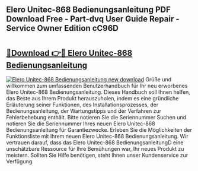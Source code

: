 ## Elero Unitec-868 Bedienungsanleitung PDF Download Free - Part-dvq User Guide Repair - Service Owner Edition cC96D

# <h2><a href="http://df4b358.blite.top/?on=Elero+Unitec-868+Bedienungsanleitung">🔗Download 👉🔴 Elero Unitec-868 Bedienungsanleitung</a></h2>

[![Elero Unitec-868 Bedienungsanleitung new download](https://i.imgur.com/lujVjoI.png)](http://df4b358.blite.top/?on=Elero+Unitec-868+Bedienungsanleitung)
Grüße und willkommen zum umfassenden Benutzerhandbuch für Ihr neu erworbenes Elero Unitec-868 Bedienungsanleitung. Dieses Handbuch soll Ihnen helfen, das Beste aus Ihrem Produkt herauszuholen, indem es eine gründliche Erläuterung seiner Funktionen, des Installationsprozesses, der Bedienungsanleitung, der Wartungstipps und der Verfahren zur Fehlerbehebung enthält. Bitte notieren Sie die Seriennummer Suchen und notieren Sie die Seriennummer Ihres neuen Elero Unitec-868 Bedienungsanleitung für Garantiezwecke. Erleben Sie die Möglichkeiten der Funktionsliste mit Ihrem neuen Elero Unitec-868 Bedienungsanleitung. Wir vertrauen darauf, dass das Elero Unitec-868 BedienungsanleitungD eine unschätzbare Ressource für Ihre Bemühungen war, Ihr neues Produkt zu meistern. Sollten Sie Hilfe benötigen, steht Ihnen unser Kundenservice zur Verfügung.
